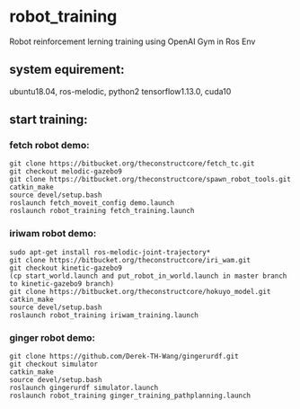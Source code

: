 # robot_training  
Robot reinforcement lerning training using OpenAI Gym in Ros Env  

## system equirement:  
ubuntu18.04, ros-melodic, python2 tensorflow1.13.0, cuda10  

## start training:  
### fetch robot demo:  
```
git clone https://bitbucket.org/theconstructcore/fetch_tc.git  
git checkout melodic-gazebo9  
git clone https://bitbucket.org/theconstructcore/spawn_robot_tools.git  
catkin_make  
source devel/setup.bash  
roslaunch fetch_moveit_config demo.launch  
roslaunch robot_training fetch_training.launch  
```
### iriwam robot demo:  
```
sudo apt-get install ros-melodic-joint-trajectory*  
git clone https://bitbucket.org/theconstructcore/iri_wam.git  
git checkout kinetic-gazebo9  
(cp start_world.launch and put_robot_in_world.launch in master branch to kinetic-gazebo9 branch)  
git clone https://bitbucket.org/theconstructcore/hokuyo_model.git  
catkin_make  
source devel/setup.bash  
roslaunch robot_training iriwam_training.launch  
```
### ginger robot demo:  
```
git clone https://github.com/Derek-TH-Wang/gingerurdf.git  
git checkout simulator  
catkin_make  
source devel/setup.bash  
roslaunch gingerurdf simulator.launch  
roslaunch robot_training ginger_training_pathplanning.launch  
```
